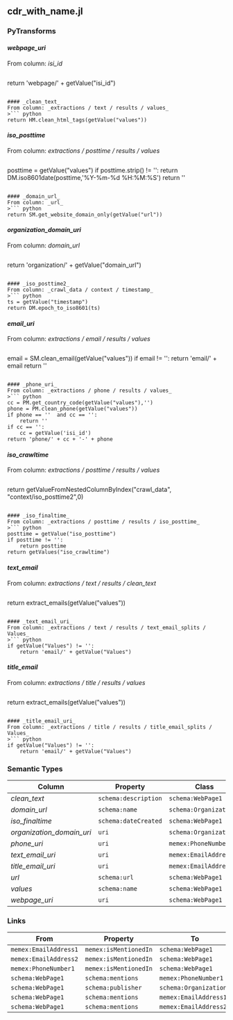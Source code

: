 ## cdr_with_name.jl

### PyTransforms
#### _webpage_uri_
From column: _isi_id_
>``` python
return 'webpage/' + getValue("isi_id")
```

#### _clean_text_
From column: _extractions / text / results / values_
>``` python
return HM.clean_html_tags(getValue("values"))
```

#### _iso_posttime_
From column: _extractions / posttime / results / values_
>``` python
posttime = getValue("values")
if posttime.strip() != '':
    return DM.iso8601date(posttime,'%Y-%m-%d %H:%M:%S')
return ''
```

#### _domain_url_
From column: _url_
>``` python
return SM.get_website_domain_only(getValue("url"))
```

#### _organization_domain_uri_
From column: _domain_url_
>``` python
return 'organization/' + getValue("domain_url")
```

#### _iso_posttime2_
From column: _crawl_data / context / timestamp_
>``` python
ts = getValue("timestamp")
return DM.epoch_to_iso8601(ts)
```

#### _email_uri_
From column: _extractions / email / results / values_
>``` python
email = SM.clean_email(getValue("values"))
if email != '':
    return 'email/' + email
return ''
```

#### _phone_uri_
From column: _extractions / phone / results / values_
>``` python
cc = PM.get_country_code(getValue("values"),'')
phone = PM.clean_phone(getValue("values"))
if phone == ''  and cc == '':
    return ''
if cc == '':
    cc = getValue('isi_id')
return 'phone/' + cc + '-' + phone
```

#### _iso_crawltime_
From column: _extractions / posttime / results / values_
>``` python
return getValueFromNestedColumnByIndex("crawl_data", "context/iso_posttime2",0)
```

#### _iso_finaltime_
From column: _extractions / posttime / results / iso_posttime_
>``` python
posttime = getValue("iso_posttime")
if posttime != '':
    return posttime
return getValues("iso_crawltime")

```

#### _text_email_
From column: _extractions / text / results / clean_text_
>``` python
return extract_emails(getValue("values"))
```

#### _text_email_uri_
From column: _extractions / text / results / text_email_splits / Values_
>``` python
if getValue("Values") != '':
    return 'email/' + getValue("Values")
```

#### _title_email_
From column: _extractions / title / results / values_
>``` python
return extract_emails(getValue("values"))
```

#### _title_email_uri_
From column: _extractions / title / results / title_email_splits / Values_
>``` python
if getValue("Values") != '':
    return 'email/' + getValue("Values")
```


### Semantic Types
| Column | Property | Class |
|  ----- | -------- | ----- |
| _clean_text_ | `schema:description` | `schema:WebPage1`|
| _domain_url_ | `schema:name` | `schema:Organization1`|
| _iso_finaltime_ | `schema:dateCreated` | `schema:WebPage1`|
| _organization_domain_uri_ | `uri` | `schema:Organization1`|
| _phone_uri_ | `uri` | `memex:PhoneNumber1`|
| _text_email_uri_ | `uri` | `memex:EmailAddress1`|
| _title_email_uri_ | `uri` | `memex:EmailAddress2`|
| _url_ | `schema:url` | `schema:WebPage1`|
| _values_ | `schema:name` | `schema:WebPage1`|
| _webpage_uri_ | `uri` | `schema:WebPage1`|


### Links
| From | Property | To |
|  --- | -------- | ---|
| `memex:EmailAddress1` | `memex:isMentionedIn` | `schema:WebPage1`|
| `memex:EmailAddress2` | `memex:isMentionedIn` | `schema:WebPage1`|
| `memex:PhoneNumber1` | `memex:isMentionedIn` | `schema:WebPage1`|
| `schema:WebPage1` | `schema:mentions` | `memex:PhoneNumber1`|
| `schema:WebPage1` | `schema:publisher` | `schema:Organization1`|
| `schema:WebPage1` | `schema:mentions` | `memex:EmailAddress1`|
| `schema:WebPage1` | `schema:mentions` | `memex:EmailAddress2`|
